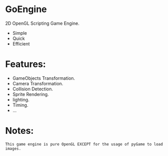 # GoEngine
2D OpenGL Scripting Game Engine.
  - Simple
  - Quick
  - Efficient

# Features:

  - GameObjects Transformation.
  - Camera Transformation.
  - Collision Detection.
  - Sprite Rendering.
  - lighting.
  - Timing.
  - ...
 

# Notes:
    This game engine is pure OpenGL EXCEPT for the usage of pyGame to load images.
